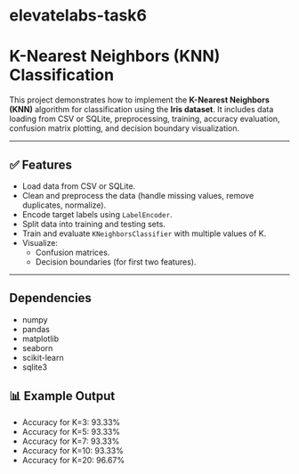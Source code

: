 # elevatelabs-task6
# K-Nearest Neighbors (KNN) Classification

This project demonstrates how to implement the **K-Nearest Neighbors (KNN)** algorithm for classification using the **Iris dataset**. It includes data loading from CSV or SQLite, preprocessing, training, accuracy evaluation, confusion matrix plotting, and decision boundary visualization.

---

## ✅ Features

- Load data from CSV or SQLite.
- Clean and preprocess the data (handle missing values, remove duplicates, normalize).
- Encode target labels using `LabelEncoder`.
- Split data into training and testing sets.
- Train and evaluate `KNeighborsClassifier` with multiple values of K.
- Visualize:
  - Confusion matrices.
  - Decision boundaries (for first two features).

---

## Dependencies
- numpy
- pandas
- matplotlib
- seaborn
- scikit-learn
- sqlite3

## 📊 Example Output

- Accuracy for K=3: 93.33%
- Accuracy for K=5: 93.33%
- Accuracy for K=7: 93.33%
- Accuracy for K=10: 93.33%
- Accuracy for K=20: 96.67%

